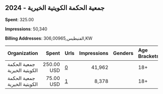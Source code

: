 ## 2024 - جمعية الحكمة الكويتية الخيرية 
**Spent**: 325.00

**Impressions**: 50,340

**Billing Addresses**: 306,الفنيطيس,00965,KW

|Organization|Spent|Urls|Impressions|Genders|Age Brackets|Country Codes|
|:---|---:|:---|---:|:---|:---|:---|
|جمعية الحكمة الكويتية الخيرية|250.00 USD|[0](https://www.snap.com/political-ads/asset/22c437abd047269c555de41d6dc78d239447525ba12fe099bc1182e6846a496b?mediaType=mp4)|41,962||18+|kuwait|
|جمعية الحكمة الكويتية الخيرية|75.00 USD|[1](https://www.snap.com/political-ads/asset/decc192c562a1ba0350ea49a01880e1846d6d25be70b6e965302a294d608aea1?mediaType=mp4)|8,378||18+|kuwait|
